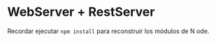# WebServer + RestServer

Recordar ejecutar ```npm install``` para reconstruir los módulos de N ode.